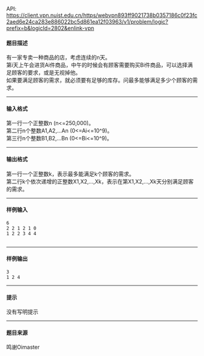 API: https://client.vpn.nuist.edu.cn/https/webvpn893ff9021738b0357186c0f23fc2aed6e24ca283e886022bc5d861ea12f03963/v1/problem/logic?prefix=b&logicId=2802&enlink-vpn

#### 题目描述

  
有一家专卖一种商品的店，考虑连续的n天。  
第i天上午会进货Ai件商品，中午的时候会有顾客需要购买Bi件商品，可以选择满足顾客的要求，或是无视掉他。  
如果要满足顾客的需求，就必须要有足够的库存。问最多能够满足多少个顾客的需求。

---

#### 输入格式

第一行一个正整数n (n<=250,000)。  
第二行n个整数A1,A2,...An (0<=Ai<=10^9)。  
第三行n个整数B1,B2,...Bn (0<=Bi<=10^9)。

---

#### 输出格式

第一行一个正整数k，表示最多能满足k个顾客的需求。  
第二行k个依次递增的正整数X1,X2,...,Xk，表示在第X1,X2,...,Xk天分别满足顾客的需求。  

---

#### 样例输入
```
6
2 2 1 2 1 0
1 2 2 3 4 4


```

---

#### 样例输出
```
3
1 2 4

```

---

#### 提示

没有写明提示

---

#### 题目来源

鸣谢Oimaster